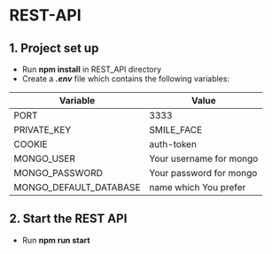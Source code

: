 # REST-API

## 1. Project set up
* Run **npm install** in REST_API directory
* Create a **_.env_** file which contains the following variables:

| Variable               | Value                    |
| ---------------------- | -------------------------|
| PORT                   | 3333                     |
| PRIVATE_KEY            | SMILE_FACE               |
| COOKIE                 | auth-token               |
| MONGO_USER             | Your username for mongo  |
| MONGO_PASSWORD         | Your password for mongo  |
| MONGO_DEFAULT_DATABASE | name which You prefer    |   

## 2. Start the REST API
* Run **npm run start**